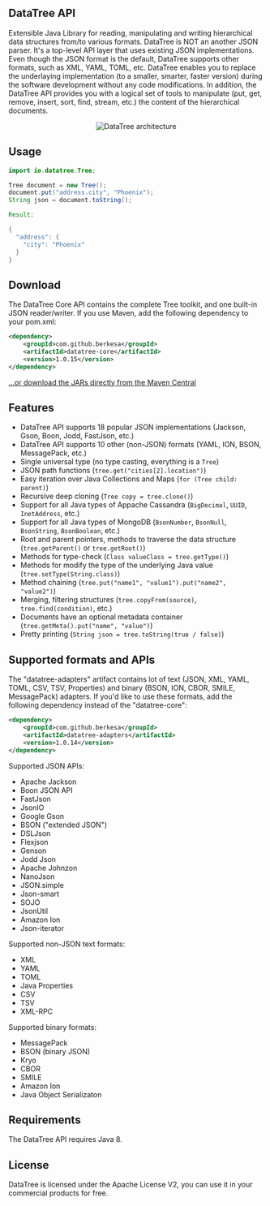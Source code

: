 ## DataTree API

Extensible Java Library for reading, manipulating and writing hierarchical data structures from/to various formats.
DataTree is NOT an another JSON parser. It's a top-level API layer that uses existing JSON implementations.
Even though the JSON format is the default, DataTree supports other formats, such as XML, YAML, TOML, etc.
DataTree enables you to replace the underlaying implementation (to a smaller, smarter, faster version)
during the software development without any code modifications.
In addition, the DataTree API provides you with a logical set of tools
to manipulate (put, get, remove, insert, sort, find, stream, etc.) the content of the hierarchical documents. 

<div align="center">
    <img src="architecture.png" alt="DataTree architecture" />
</div>

## Usage

```java
import io.datatree.Tree;

Tree document = new Tree();
document.put("address.city", "Phoenix");
String json = document.toString();

Result:

{
  "address": {
    "city": "Phoenix"
  }
}
```

## Download

The DataTree Core API contains the complete Tree toolkit, and one built-in JSON reader/writer. If you use Maven, add the following dependency to your pom.xml:

```xml
<dependency>
    <groupId>com.github.berkesa</groupId>
    <artifactId>datatree-core</artifactId>
    <version>1.0.15</version>
</dependency>
```

[...or download the JARs directly from the Maven Central](https://search.maven.org/artifact/com.github.berkesa/datatree-core)

## Features

- DataTree API supports 18 popular JSON implementations (Jackson, Gson, Boon, Jodd, FastJson, etc.)
- DataTree API supports 10 other (non-JSON) formats (YAML, ION, BSON, MessagePack, etc.)
- Single universal type (no type casting, everything is a `Tree`)
- JSON path functions (`tree.get("cities[2].location")`)
- Easy iteration over Java Collections and Maps (`for (Tree child: parent)`)
- Recursive deep cloning (`Tree copy = tree.clone()`)
- Support for all Java types of Appache Cassandra (`BigDecimal`, `UUID`, `InetAddress`, etc.)
- Support for all Java types of MongoDB (`BsonNumber`, `BsonNull`, `BsonString`, `BsonBoolean`, etc.)
- Root and parent pointers, methods to traverse the data structure (`tree.getParent()` or `tree.getRoot()`)
- Methods for type-check (`Class valueClass = tree.getType()`)
- Methods for modify the type of the underlying Java value (`tree.setType(String.class)`)
- Method chaining (`tree.put("name1", "value1").put("name2", "value2")`)
- Merging, filtering structures (`tree.copyFrom(source)`, `tree.find(condition)`, etc.)
- Documents have an optional metadata container (`tree.getMeta().put("name", "value")`)
- Pretty printing (`String json = tree.toString(true / false)`)

## Supported formats and APIs

The "datatree-adapters" artifact contains lot of text (JSON, XML, YAML, TOML, CSV, TSV, Properties)
and binary (BSON, ION, CBOR, SMILE, MessagePack) adapters. If you'd like to use these formats,
add the following dependency instead of the "datatree-core":

```xml
<dependency>
    <groupId>com.github.berkesa</groupId>
    <artifactId>datatree-adapters</artifactId>
    <version>1.0.14</version>
</dependency>
```

Supported JSON APIs:

- Apache Jackson
- Boon JSON API
- FastJson
- JsonIO
- Google Gson
- BSON ("extended JSON")
- DSLJson
- Flexjson
- Genson
- Jodd Json
- Apache Johnzon
- NanoJson
- JSON.simple
- Json-smart
- SOJO
- JsonUtil
- Amazon Ion
- Json-iterator

Supported non-JSON text formats:

- XML
- YAML
- TOML
- Java Properties
- CSV
- TSV
- XML-RPC

Supported binary formats:

- MessagePack
- BSON (binary JSON)
- Kryo
- CBOR
- SMILE
- Amazon Ion
- Java Object Serializaton

## Requirements

The DataTree API requires Java 8.

## License

DataTree is licensed under the Apache License V2, you can use it in your commercial products for free.
